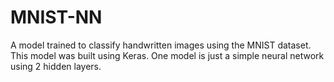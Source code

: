 # MNIST-NN
A model trained to classify handwritten images using the MNIST dataset. This model was built using Keras. One model is just a simple neural network using 2 hidden layers.
